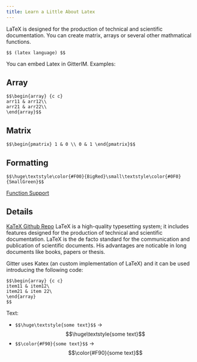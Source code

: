 ```yaml
---
title: Learn a Little About Latex
---
```

LaTeX is designed for the production of technical and scientific documentation. You can create matrix, arrays or several other mathmatical functions.

`$$ (latex language) $$`

You can embed Latex in GitterIM. Examples:

## Array

    $$\begin{array} {c c}
    arr11 & arr12\\
    arr21 & arr22\\
    \end{array}$$

## Matrix

    $$\begin{pmatrix} 1 & 0 \\ 0 & 1 \end{pmatrix}$$

## Formatting

    $$\huge\textstyle\color{#F00}{BigRed}\small\textstyle\color{#0F0}{SmallGreen}$$

<a href='https://github.com/Khan/KaTeX/wiki/Function-Support-in-KaTeX' target='_blank' rel='nofollow'>Function Support</a>

## Details

<a href='https://github.com/Khan/KaTeX' target='_blank' rel='nofollow'>KaTeX Github Repo</a> LaTeX is a high-quality typesetting system; it includes features designed for the production of technical and scientific documentation. LaTeX is the de facto standard for the communication and publication of scientific documents. His advantages are noticable in long documents like books, papers or thesis.

Gitter uses Katex (an custom implementation of LaTeX) and it can be used introducing the following code:

    $$\begin{array} {c c}
    item11 & item12\
    item21 & item 22\
    \end{array}
    $$

Text:

*   `$$\huge\textstyle{some text}$$` -> $$\huge\textstyle{some text}$$
*   `$$\color{#F90}{some text}$$` -> $$\color{#F90}{some text}$$